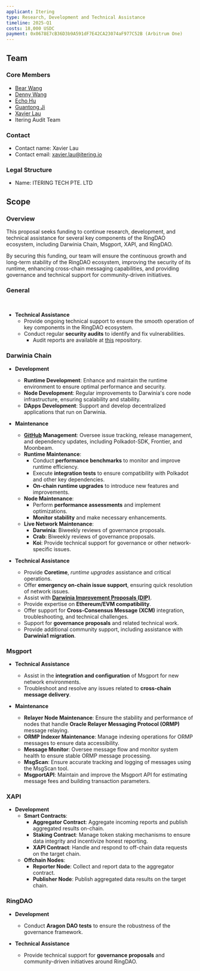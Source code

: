 ```yaml
---
applicant: Itering
type: Research, Development and Technical Assistance
timeline: 2025-Q1
costs: 18,000 USDC
payment: 0x0678E7cB36D3b9A591dF7E42CA23074aF977C52B (Arbitrum One)
---
```


## Team

### Core Members

- [Bear Wang](https://github.com/boundless-forest)
- [Denny Wang](https://github.com/hackfisher)
- [Echo Hu](https://github.com/hujw77)
- [Guantong Ji](https://github.com/jiguantong)
- [Xavier Lau](https://github.com/AurevoirXavier)
- Itering Audit Team

### Contact

- Contact name: Xavier Lau
- Contact email: xavier.lau@itering.io

### Legal Structure

- Name: ITERING TECH PTE. LTD

## Scope​

### Overview

This proposal seeks funding to continue research, development, and technical assistance for several key components of the RingDAO ecosystem, including Darwinia Chain, Msgport, XAPI, and RingDAO.

By securing this funding, our team will ensure the continuous growth and long-term stability of the RingDAO ecosystem, improving the security of its runtime, enhancing cross-chain messaging capabilities, and providing governance and technical support for community-driven initiatives.
​
### General​
​
- **Technical Assistance**
  - Provide ongoing technical support to ensure the smooth operation of key components in the RingDAO ecosystem.
  - Conduct regular **security audits** to identify and fix vulnerabilities.
    - Audit reports are available at [this](https://github.com/itering/internal-security-audit) repository.

### Darwinia Chain

- **Development**
  - **Runtime Development**: Enhance and maintain the runtime environment to ensure optimal performance and security.
  - **Node Development**: Regular improvements to Darwinia's core node infrastructure, ensuring scalability and stability.
  - **DApps Development**: Support and develop decentralized applications that run on Darwinia.

- **Maintenance**
  - **[GitHub](https://github.com/darwinia-network) Management**: Oversee issue tracking, release management, and dependency updates, including Polkadot-SDK, Frontier, and Moonbeam.
  - **Runtime Maintenance**:
    - Conduct **performance benchmarks** to monitor and improve runtime efficiency.
    - Execute **integration tests** to ensure compatibility with Polkadot and other key dependencies.
    - **On-chain runtime upgrades** to introduce new features and improvements.
  - **Node Maintenance**:
    - Perform **performance assessments** and implement optimizations.
    - **Monitor stability** and make necessary enhancements.
  - **Live Network Maintenance**:
    - **Darwinia**: Biweekly reviews of governance proposals.
    - **Crab**: Biweekly reviews of governance proposals.
    - **Koi**: Provide technical support for governance or other network-specific issues.

- **Technical Assistance**
  - Provide **Coretime**, *runtime upgrades* assistance and critical operations.
  - Offer **emergency on-chain issue support**, ensuring quick resolution of network issues.
  - Assist with [**Darwinia Improvement Proposals (DIP)**](https://github.com/darwinia-network/dips).
  - Provide expertise on **Ethereum/EVM compatibility**.
  - Offer support for **Cross-Consensus Message (XCM)** integration, troubleshooting, and technical challenges.
  - Support for **governance proposals** and related technical work.
  - Provide additional community support, including assistance with **Darwinia1 migration**.

### Msgport

- **Technical Assistance**
  - Assist in the **integration and configuration** of Msgport for new network environments.
  - Troubleshoot and resolve any issues related to **cross-chain message delivery**.

- **Maintenance**
  - **Relayer Node Maintenance**: Ensure the stability and performance of nodes that handle **Oracle Relayer Messaging Protocol (ORMP)** message relaying.
  - **ORMP Indexer Maintenance**: Manage indexing operations for ORMP messages to ensure data accessibility.
  - **Message Monitor**: Oversee message flow and monitor system health to ensure stable ORMP message processing.
  - **MsgScan**: Ensure accurate tracking and logging of messages using the MsgScan tool.
  - **MsgportAPI**: Maintain and improve the Msgport API for estimating message fees and building transaction parameters.

### XAPI

- **Development**
  - **Smart Contracts**:
    - **Aggregator Contract**: Aggregate incoming reports and publish aggregated results on-chain.
    - **Staking Contract**: Manage token staking mechanisms to ensure data integrity and incentivize honest reporting.
    - **XAPI Contract**: Handle and respond to off-chain data requests on the target chain.
  - **Offchain Nodes**:
    - **Reporter Node**: Collect and report data to the aggregator contract.
    - **Publisher Node**: Publish aggregated data results on the target chain.

### RingDAO

- **Development**
  - Conduct **Aragon DAO tests** to ensure the robustness of the governance framework.

- **Technical Assistance**
  - Provide technical support for **governance proposals** and community-driven initiatives around RingDAO.
